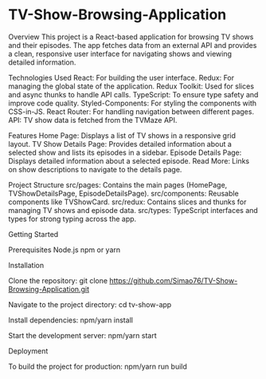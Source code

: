 # TV-Show-Browsing-Application

Overview
This project is a React-based application for browsing TV shows and their episodes. The app fetches data from an external API and provides a clean, responsive user interface for navigating shows and viewing detailed information.

Technologies Used
React: For building the user interface.
Redux: For managing the global state of the application.
Redux Toolkit: Used for slices and async thunks to handle API calls.
TypeScript: To ensure type safety and improve code quality.
Styled-Components: For styling the components with CSS-in-JS.
React Router: For handling navigation between different pages.
API: TV show data is fetched from the TVMaze API.

Features
Home Page: Displays a list of TV shows in a responsive grid layout.
TV Show Details Page: Provides detailed information about a selected show and lists its episodes in a sidebar.
Episode Details Page: Displays detailed information about a selected episode.
Read More: Links on show descriptions to navigate to the details page.

Project Structure
src/pages: Contains the main pages (HomePage, TVShowDetailsPage, EpisodeDetailsPage).
src/components: Reusable components like TVShowCard.
src/redux: Contains slices and thunks for managing TV shows and episode data.
src/types: TypeScript interfaces and types for strong typing across the app.

Getting Started

Prerequisites
Node.js
npm or yarn

Installation

Clone the repository:
git clone https://github.com/Simao76/TV-Show-Browsing-Application.git

Navigate to the project directory:
cd tv-show-app

Install dependencies:
npm/yarn install

Start the development server:
npm/yarn start

Deployment

To build the project for production:
npm/yarn run build

